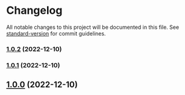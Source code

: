 # Changelog

All notable changes to this project will be documented in this file. See [standard-version](https://github.com/conventional-changelog/standard-version) for commit guidelines.

### [1.0.2](https://github.com/borispoehland/tailwind-automatic-dark-mode-classes/compare/v1.0.0...v1.0.2) (2022-12-10)

### [1.0.1](https://github.com/borispoehland/tailwind-automatic-dark-mode-classes/compare/v1.0.0...v1.0.1) (2022-12-10)

## [1.0.0](https://github.com/borispoehland/tailwind-automatic-dark-mode-classes/compare/v1.0.1...v1.0.0) (2022-12-10)
